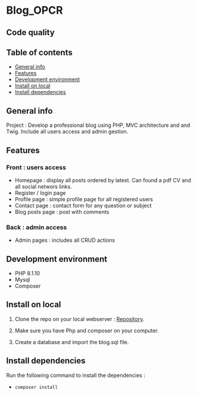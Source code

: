 # Blog_OPCR

## Code quality

## Table of contents

*  [General info](#general-info)
*  [Features](#features)
*  [Development environment](#development-environment)
*  [Install on local](#install-on-local)
*  [Install dependencies](#install-dependencies)

## General info

Project : Develop a professional blog using PHP, MVC architecture and and Twig. Include all users access and admin gestion.

## Features

### Front : users access

*  Homepage : display all posts ordered by latest. Can found a pdf CV and all social networs links.
*  Register / login page
*  Profile page : simple profile page for all registered users
*  Contact page : contact form for any question or subject
*  Blog posts page : post with comments

### Back : admin access

*  Admin pages : includes all CRUD actions

## Development environment

*  PHP 8.1.10
*  Mysql
*  Composer

## Install on local

1. Clone the repo on your local webserver : [Repository](https://github.com/mataxelle/Blog_OPCR.git).

2. Make sure you have Php and composer on your computer.

3. Create a database and import the blog.sql file.

## Install dependencies

Run the following command to install the dependencies : 

*  `composer install`
